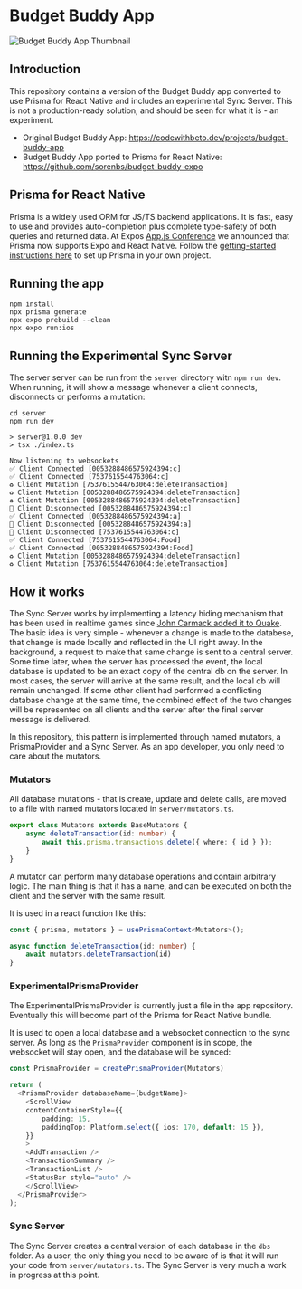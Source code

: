 # Budget Buddy App

![Budget Buddy App Thumbnail](https://i.ytimg.com/vi/dl74XgJYK1A/maxresdefault.jpg)

## Introduction

This repository contains a version of the Budget Buddy app converted to use Prisma for React Native and includes an experimental Sync Server. This is not a production-ready solution, and should be seen for what it is - an experiment.

- Original Budget Buddy App: https://codewithbeto.dev/projects/budget-buddy-app
- Budget Buddy App ported to Prisma for React Native: https://github.com/sorenbs/budget-buddy-expo


## Prisma for React Native

Prisma is a widely used ORM for JS/TS backend applications. It is fast, easy to use and provides auto-completion plus complete type-safety of both queries and returned data. At Expos [App.js Conference](https://appjs.co/) we announced that Prisma now supports Expo and React Native. Follow the [getting-started instructions here](https://www.npmjs.com/package/@prisma/react-native) to set up Prisma in your own project.

## Running the app

```
npm install
npx prisma generate
npx expo prebuild --clean
npx expo run:ios
```

## Running the Experimental Sync Server

The server server can be run from the `server` directory witn `npm run dev`. When running, it will show a message whenever a client connects, disconnects or performs a mutation:

```
cd server
npm run dev

> server@1.0.0 dev
> tsx ./index.ts

Now listening to websockets
✅ Client Connected [0053288486575924394:c]
✅ Client Connected [7537615544763064:c]
♻️ Client Mutation [7537615544763064:deleteTransaction]
♻️ Client Mutation [0053288486575924394:deleteTransaction]
♻️ Client Mutation [0053288486575924394:deleteTransaction]
🛑 Client Disconnected [0053288486575924394:c]
✅ Client Connected [0053288486575924394:a]
🛑 Client Disconnected [0053288486575924394:a]
🛑 Client Disconnected [7537615544763064:c]
✅ Client Connected [7537615544763064:Food]
✅ Client Connected [0053288486575924394:Food]
♻️ Client Mutation [0053288486575924394:deleteTransaction]
♻️ Client Mutation [7537615544763064:deleteTransaction]
```

## How it works

The Sync Server works by implementing a latency hiding mechanism that has been used in realtime games since [John Carmack added it to Quake](https://raw.githubusercontent.com/ESWAT/john-carmack-plan-archive/master/by_day/johnc_plan_19960802.txt). The basic idea is very simple - whenever a change is made to the databese, that change is made locally and reflected in the UI right away. In the background, a request to make that same change is sent to a central server. Some time later, when the server has processed the event, the local database is updated to be an exact copy of the central db on the server. In most cases, the server will arrive at the same result, and the local db will remain unchanged. If some other client had performed a conflicting database change at the same time, the combined effect of the two changes will be represented on all clients and the server after the final server message is delivered.

In this repository, this pattern is implemented through named mutators, a PrismaProvider and a Sync Server. As an app developer, you only need to care about the mutators. 

### Mutators

All database mutations - that is create, update and delete calls, are moved to a file with named mutators located in `server/mutators.ts`.

```ts
export class Mutators extends BaseMutators {
    async deleteTransaction(id: number) {
        await this.prisma.transactions.delete({ where: { id } });
    }
}
```

A mutator can perform many database operations and contain arbitrary logic. The main thing is that it has a name, and can be executed on both the client and the server with the same result.

It is used in a react function like this:

```ts
const { prisma, mutators } = usePrismaContext<Mutators>();

async function deleteTransaction(id: number) {
    await mutators.deleteTransaction(id)
}
```

### ExperimentalPrismaProvider

The ExperimentalPrismaProvider is currently just a file in the app repository. Eventually this will become part of the Prisma for React Native bundle.

It is used to open a local database and a websocket connection to the sync server. As long as the `PrismaProvider` component is in scope, the websocket will stay open, and the database will be synced:

```ts
const PrismaProvider = createPrismaProvider(Mutators)

return (
  <PrismaProvider databaseName={budgetName}>
    <ScrollView
    contentContainerStyle={{
        padding: 15,
        paddingTop: Platform.select({ ios: 170, default: 15 }),
    }}
    >
    <AddTransaction />
    <TransactionSummary />
    <TransactionList />
    <StatusBar style="auto" />
    </ScrollView>
  </PrismaProvider>
);
```

### Sync Server

The Sync Server creates a central version of each database in the `dbs` folder. As a user, the only thing you need to be aware of is that it will run your code from `server/mutators.ts`. The Sync Server is very much a work in progress at this point.
